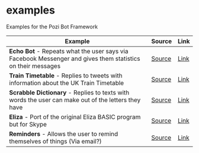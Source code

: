 # examples
Examples for the Pozi Bot Framework

| Example       |  Source    |   Link   |
| ------------- |------------| -------- |
| **Echo Bot** - Repeats what the user says via Facebook Messenger and gives them statistics on their messages |  [Source](EchoBot) | [Link](https://www.facebook.com/EchoBot-1838395729771572) |
| **Train Timetable** - Replies to tweets with information about the UK Train Timetable |  [Source](TrainTimetable) | [Link](https://www.twitter.com/TrainTimesBot) |
| **Scrabble Dictionary** - Replies to texts with words the user can make out of the letters they have |  [Source](ScrabbleDictionary) | [Link](#) |
| **Eliza** - Port of the original Eliza BASIC program but for Skype |  [Source](Eliza) | [Link](#) |
| **Reminders** - Allows the user to remind themselves of things (Via email?) |  [Source](#) | [Link](#) |
